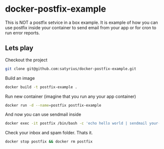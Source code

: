 # docker-postfix-example

This is NOT a postfix setvice in a box example. It is example of how you can use postfix inside your container to send email from your app or for cron to run error reports.

## Lets play
Checkout the project
```bash
git clone git@github.com:satyrius/docker-postfix-example.git
```
Build an image
```bash
docker build -t postfix-example .
```
Run new container (imagine that you run any your app container)
```bash
docker run -d --name=postfix postfix-example
```
And now you can use sendmail inside
```bash
docker exec -it postfix /bin/bash -c 'echo hello world | sendmail your-email@example.com'
```
Check your inbox and spam folder. Thats it.
```bash
docker stop postfix && docker rm postfix
```
